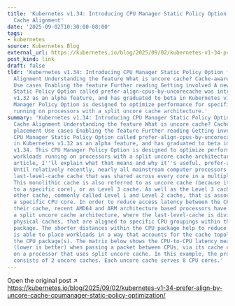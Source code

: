 ```yaml
---
title: 'Kubernetes v1.34: Introducing CPU Manager Static Policy Option for Uncore
  Cache Alignment'
date: '2025-09-02T10:30:00-08:00'
tags:
- kubernetes
source: Kubernetes Blog
external_url: https://kubernetes.io/blog/2025/09/02/kubernetes-v1-34-prefer-align-by-uncore-cache-cpumanager-static-policy-optimization/
post_kind: link
draft: false
tldr: 'Kubernetes v1.34: Introducing CPU Manager Static Policy Option for Uncore Cache
  Alignment Understanding the feature What is uncore cache? Cache-aware workload placement
  Use cases Enabling the feature Further reading Getting involved A new CPU Manager
  Static Policy Option called prefer-align-cpus-by-uncorecache was introduced in Kubernetes
  v1.32 as an alpha feature, and has graduated to beta in Kubernetes v1.34. This CPU
  Manager Policy Option is designed to optimize performance for specific workloads
  running on processors with a split uncore cache architecture.'
summary: 'Kubernetes v1.34: Introducing CPU Manager Static Policy Option for Uncore
  Cache Alignment Understanding the feature What is uncore cache? Cache-aware workload
  placement Use cases Enabling the feature Further reading Getting involved A new
  CPU Manager Static Policy Option called prefer-align-cpus-by-uncorecache was introduced
  in Kubernetes v1.32 as an alpha feature, and has graduated to beta in Kubernetes
  v1.34. This CPU Manager Policy Option is designed to optimize performance for specific
  workloads running on processors with a split uncore cache architecture. In this
  article, I''ll explain what that means and why it''s useful. prefer-align-cpus-by-uncorecache
  Until relatively recently, nearly all mainstream computer processors had a monolithic
  last-level-cache cache that was shared across every core in a multiple CPU package.
  This monolithic cache is also referred to as uncore cache (because it is not linked
  to a specific core), or as Level 3 cache. As well as the Level 3 cache, there is
  other cache, commonly called Level 1 and Level 2 cache, that is associated with
  a specific CPU core. In order to reduce access latency between the CPU cores and
  their cache, recent AMD64 and ARM architecture based processors have introduced
  a split uncore cache architecture, where the last-level-cache is divided into multiple
  physical caches, that are aligned to specific CPU groupings within the physical
  package. The shorter distances within the CPU package help to reduce latency. Kubernetes
  is able to place workloads in a way that accounts for the cache topology within
  the CPU package(s). The matrix below shows the CPU-to-CPU latency measured in nanoseconds
  (lower is better) when passing a packet between CPUs, via its cache coherence protocol
  on a processor that uses split uncore cache. In this example, the processor package
  consists of 2 uncore caches. Each uncore cache serves 8 CPU cores.'
---
```

Open the original post ↗ https://kubernetes.io/blog/2025/09/02/kubernetes-v1-34-prefer-align-by-uncore-cache-cpumanager-static-policy-optimization/
